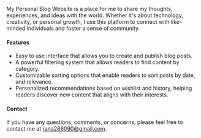 My Personal Blog Website is a place for me to share my thoughts, experiences, and ideas with the world. Whether it's about technology, creativity, or personal growth, I use this platform to connect with like-minded individuals and foster a sense of community.

#### Features
* Easy to use interface that allows you to create and publish blog posts.
* A powerful filtering system that allows readers to find content by category.
* Customizable sorting options that enable readers to sort posts by date, and relevance.
* Personalized recommendations based on wishlist and history, helping readers discover new content that aligns with their interests.

#### Contact
If you have any questions, comments, or concerns, please feel free to contact me at rana286090@gmail.com.

